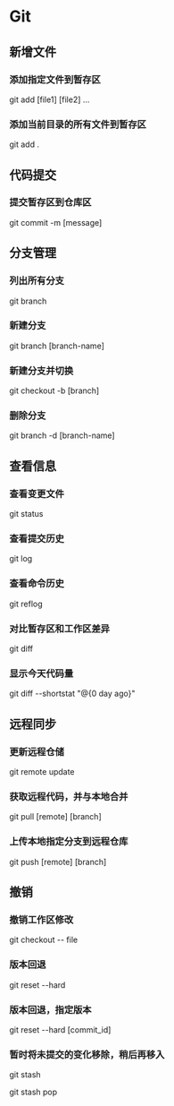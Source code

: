 # Git

## 新增文件

### 添加指定文件到暂存区

git add [file1] [file2] ...

### 添加当前目录的所有文件到暂存区

git add .

## 代码提交

### 提交暂存区到仓库区

git commit -m [message]

## 分支管理

### 列出所有分支

git branch

### 新建分支

git branch [branch-name]

### 新建分支并切换

git checkout -b [branch]

### 删除分支

git branch -d [branch-name]

## 查看信息

### 查看变更文件

git status

### 查看提交历史

git log

### 查看命令历史

git reflog

### 对比暂存区和工作区差异

git diff

### 显示今天代码量

git diff --shortstat "@{0 day ago}"

## 远程同步

### 更新远程仓储

git remote update

### 获取远程代码，并与本地合并

git pull [remote] [branch]

### 上传本地指定分支到远程仓库

git push [remote] [branch]

## 撤销

### 撤销工作区修改

git checkout -- file

### 版本回退

git reset --hard

### 版本回退，指定版本

git reset --hard [commit_id]

### 暂时将未提交的变化移除，稍后再移入

git stash

git stash pop
